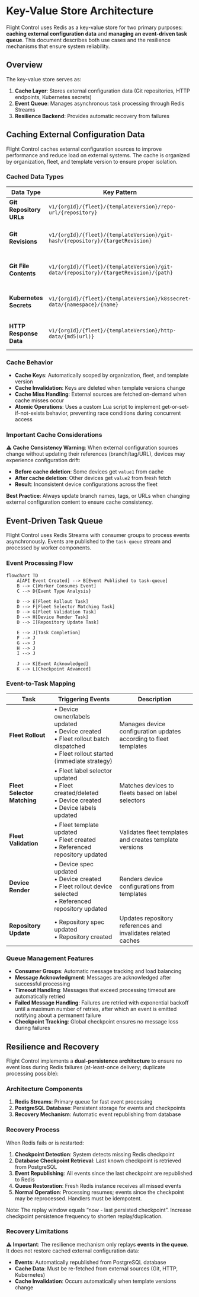 # Key-Value Store Architecture

Flight Control uses Redis as a key-value store for two primary purposes: **caching external configuration data** and **managing an event-driven task queue**. This document describes both use cases and the resilience mechanisms that ensure system reliability.

## Overview

The key-value store serves as:
1. **Cache Layer**: Stores external configuration data (Git repositories, HTTP endpoints, Kubernetes secrets)
2. **Event Queue**: Manages asynchronous task processing through Redis Streams
3. **Resilience Backend**: Provides automatic recovery from failures

## Caching External Configuration Data

Flight Control caches external configuration sources to improve performance and reduce load on external systems. The cache is organized by organization, fleet, and template version to ensure proper isolation.

### Cached Data Types

| Data Type | Key Pattern | Description |
|-----------|-------------|-------------|
| **Git Repository URLs** | `v1/{orgId}/{fleet}/{templateVersion}/repo-url/{repository}` | Repository URL mappings |
| **Git Revisions** | `v1/{orgId}/{fleet}/{templateVersion}/git-hash/{repository}/{targetRevision}` | Git commit hashes for specific revisions |
| **Git File Contents** | `v1/{orgId}/{fleet}/{templateVersion}/git-data/{repository}/{targetRevision}/{path}` | Actual file contents from Git repositories |
| **Kubernetes Secrets** | `v1/{orgId}/{fleet}/{templateVersion}/k8ssecret-data/{namespace}/{name}` | Secret data from Kubernetes clusters |
| **HTTP Response Data** | `v1/{orgId}/{fleet}/{templateVersion}/http-data/{md5(url)}` | Content fetched from HTTP endpoints |

### Cache Behavior

- **Cache Keys**: Automatically scoped by organization, fleet, and template version
- **Cache Invalidation**: Keys are deleted when template versions change
- **Cache Miss Handling**: External sources are fetched on-demand when cache misses occur
- **Atomic Operations**: Uses a custom Lua script to implement get-or-set-if-not-exists behavior, preventing race conditions during concurrent access

### Important Cache Considerations

⚠️ **Cache Consistency Warning**: When external configuration sources change without updating their references (branch/tag/URL), devices may experience configuration drift:

- **Before cache deletion**: Some devices get `value1` from cache
- **After cache deletion**: Other devices get `value2` from fresh fetch
- **Result**: Inconsistent device configurations across the fleet

**Best Practice**: Always update branch names, tags, or URLs when changing external configuration content to ensure cache consistency.

## Event-Driven Task Queue

Flight Control uses Redis Streams with consumer groups to process events asynchronously. Events are published to the `task-queue` stream and processed by worker components.

### Event Processing Flow

```mermaid
flowchart TD
    A[API Event Created] --> B[Event Published to task-queue]
    B --> C[Worker Consumes Event]
    C --> D{Event Type Analysis}
    
    D --> E[Fleet Rollout Task]
    D --> F[Fleet Selector Matching Task]
    D --> G[Fleet Validation Task]
    D --> H[Device Render Task]
    D --> I[Repository Update Task]
    
    E --> J[Task Completion]
    F --> J
    G --> J
    H --> J
    I --> J
    
    J --> K[Event Acknowledged]
    K --> L[Checkpoint Advanced]
```

### Event-to-Task Mapping

| Task | Triggering Events | Description |
|------|------------------|-------------|
| **Fleet Rollout** | • Device owner/labels updated<br/>• Device created<br/>• Fleet rollout batch dispatched<br/>• Fleet rollout started (immediate strategy) | Manages device configuration updates according to fleet templates |
| **Fleet Selector Matching** | • Fleet label selector updated<br/>• Fleet created/deleted<br/>• Device created<br/>• Device labels updated | Matches devices to fleets based on label selectors |
| **Fleet Validation** | • Fleet template updated<br/>• Fleet created<br/>• Referenced repository updated | Validates fleet templates and creates template versions |
| **Device Render** | • Device spec updated<br/>• Device created<br/>• Fleet rollout device selected<br/>• Referenced repository updated | Renders device configurations from templates |
| **Repository Update** | • Repository spec updated<br/>• Repository created | Updates repository references and invalidates related caches |

### Queue Management Features

- **Consumer Groups**: Automatic message tracking and load balancing
- **Message Acknowledgment**: Messages are acknowledged after successful processing
- **Timeout Handling**: Messages that exceed processing timeout are automatically retried
- **Failed Message Handling**: Failures are retried with exponential backoff until a maximum number of retries, after which an event is emitted notifying about a permanent failure
- **Checkpoint Tracking**: Global checkpoint ensures no message loss during failures

## Resilience and Recovery

Flight Control implements a **dual-persistence architecture** to ensure no event loss during Redis failures (at-least-once delivery; duplicate processing possible):


### Architecture Components

1. **Redis Streams**: Primary queue for fast event processing
2. **PostgreSQL Database**: Persistent storage for events and checkpoints
3. **Recovery Mechanism**: Automatic event republishing from database

### Recovery Process

When Redis fails or is restarted:

1. **Checkpoint Detection**: System detects missing Redis checkpoint
2. **Database Checkpoint Retrieval**: Last known checkpoint is retrieved from PostgreSQL
3. **Event Republishing**: All events since the last checkpoint are republished to Redis
4. **Queue Restoration**: Fresh Redis instance receives all missed events
5. **Normal Operation**: Processing resumes; events since the checkpoint may be reprocessed. Handlers must be idempotent.

Note: The replay window equals “now - last persisted checkpoint”. Increase checkpoint persistence frequency to shorten replay/duplication.

### Recovery Limitations

⚠️ **Important**: The resilience mechanism only replays **events in the queue**. It does not restore cached external configuration data:

- **Events**: Automatically republished from PostgreSQL database
- **Cache Data**: Must be re-fetched from external sources (Git, HTTP, Kubernetes)
- **Cache Invalidation**: Occurs automatically when template versions change
